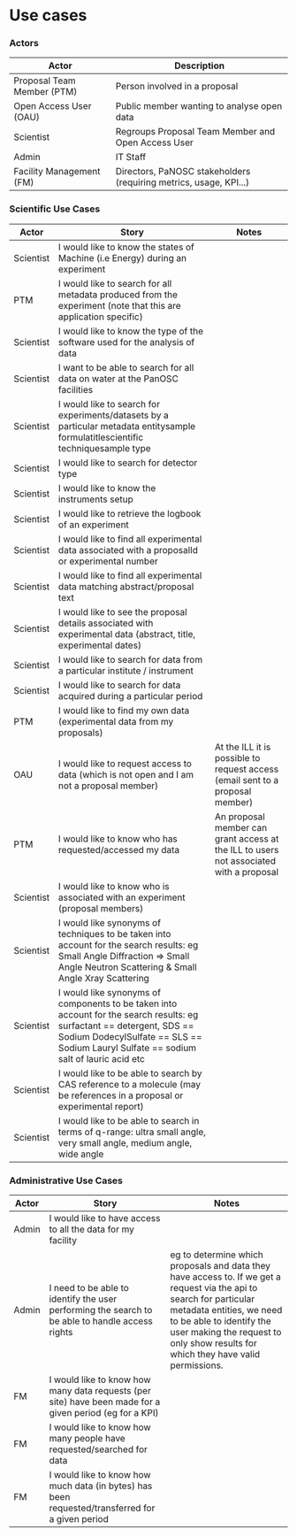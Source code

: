 # Use cases

### Actors

|Actor|Description|
|--- |--- |
|Proposal Team Member (PTM)|Person involved in a proposal|
|Open Access User (OAU)|Public member wanting to analyse open data 
|Scientist|Regroups Proposal Team Member and Open Access User|
|Admin|IT Staff|
|Facility Management (FM)|Directors, PaNOSC stakeholders (requiring metrics, usage, KPI...)|


### Scientific Use Cases


|Actor|Story|Notes|
|--- |--- |--- |
|Scientist|I would like to know the states of Machine (i.e Energy) during an experiment |
|PTM|I would like to search for all metadata produced from the experiment (note that this are application specific)|
|Scientist|I would like to know the type of the software used for the analysis of data |
|Scientist|I want to be able to search for all data on water at the PanOSC facilities|
|Scientist|I would like to search for experiments/datasets by a particular metadata entitysample formulatitlescientific techniquesample type|
|Scientist|I would like to search for detector type|
|Scientist|I would like to know the instruments setup|
|Scientist|I would like to retrieve the logbook of an experiment|
|Scientist|I would like to find all experimental data associated with a proposalId or experimental number|
|Scientist|I would like to find all experimental data matching abstract/proposal text|
|Scientist|I would like to see the proposal details associated with experimental data (abstract, title, experimental dates)|
|Scientist|I would like to search for data from a particular institute / instrument|
|Scientist|I would like to search for data acquired during a particular period|
|PTM|I would like to find my own data (experimental data from my proposals)|
|OAU|I would like to request access to data (which is not open and I am not a proposal member)| At the ILL it is possible to request access (email sent to a proposal member)
|PTM|I would like to know who has requested/accessed my data|An proposal member can grant access at the ILL to users not associated with a proposal
|Scientist|I would like to know who is associated with an experiment (proposal members)|
|Scientist|I would like synonyms of techniques to be taken into account for the search results: eg Small Angle Diffraction => Small Angle Neutron Scattering & Small Angle Xray Scattering
|Scientist|I would like synonyms of components to be taken into account for the search results: eg surfactant == detergent, SDS == Sodium DodecylSulfate == SLS == Sodium Lauryl Sulfate == sodium salt of lauric acid etc
|Scientist|I would like to be able to search by CAS reference to a molecule (may be references in a proposal or experimental report)
|Scientist|I would like to be able to search in terms of q-range: ultra small angle, very small angle, medium angle, wide angle

### Administrative Use Cases

|Actor|Story|Notes|
|--- |--- |--- |
|Admin|I would like to have access to all the data for my facility|
|Admin|I need to be able to identify the user performing the search to be able to handle access rights| eg to determine which proposals and data they have access to. If we get a request via the api to search for particular metadata entities, we need to be able to identify the user making the request to only show results for which they have valid permissions. 
|FM|I would like to know how many data requests (per site) have been made for a given period (eg for a KPI)|
|FM|I would like to know how many people have requested/searched for data|
|FM|I would like to know how much data (in bytes) has been requested/transferred for a given period|



